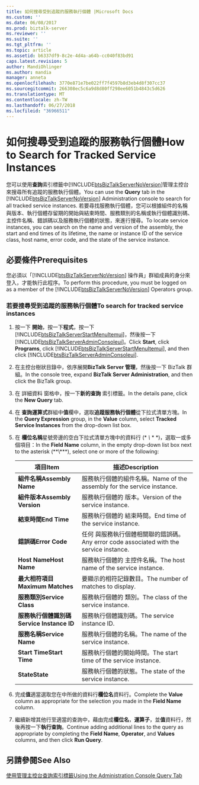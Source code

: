 ```yaml
---
title: 如何搜尋受到追蹤的服務執行個體 |Microsoft Docs
ms.custom: ''
ms.date: 06/08/2017
ms.prod: biztalk-server
ms.reviewer: ''
ms.suite: ''
ms.tgt_pltfrm: ''
ms.topic: article
ms.assetid: b6337df9-8c2e-4d4a-a64b-cc040f83bd91
caps.latest.revision: 5
author: MandiOhlinger
ms.author: mandia
manager: anneta
ms.openlocfilehash: 3770e871e7be022ff7f4597b8d3eb4d8f307cc37
ms.sourcegitcommit: 266308ec5c6a9d8d80ff298ee6051b4843c5d626
ms.translationtype: MT
ms.contentlocale: zh-TW
ms.lasthandoff: 06/27/2018
ms.locfileid: "36966511"
---
```

# <a name="how-to-search-for-tracked-service-instances"></a><span data-ttu-id="17139-102">如何搜尋受到追蹤的服務執行個體</span><span class="sxs-lookup"><span data-stu-id="17139-102">How to Search for Tracked Service Instances</span></span>
<span data-ttu-id="17139-103">您可以使用**查詢**索引標籤中[!INCLUDE[btsBizTalkServerNoVersion](../includes/btsbiztalkservernoversion-md.md)]管理主控台來搜尋所有追蹤的服務執行個體。</span><span class="sxs-lookup"><span data-stu-id="17139-103">You can use the **Query** tab in the [!INCLUDE[btsBizTalkServerNoVersion](../includes/btsbiztalkservernoversion-md.md)] Administration console to search for all tracked service instances.</span></span> <span data-ttu-id="17139-104">若要尋找服務執行個體，您可以根據組件的名稱與版本、執行個體存留期的開始與結束時間、服務類別的名稱或執行個體識別碼、主控件名稱、錯誤碼以及服務執行個體的狀態，來進行搜尋。</span><span class="sxs-lookup"><span data-stu-id="17139-104">To locate service instances, you can search on the name and version of the assembly, the start and end times of its lifetime, the name or instance ID of the service class, host name, error code, and the state of the service instance.</span></span>  

## <a name="prerequisites"></a><span data-ttu-id="17139-105">必要條件</span><span class="sxs-lookup"><span data-stu-id="17139-105">Prerequisites</span></span>  
 <span data-ttu-id="17139-106">您必須以「[!INCLUDE[btsBizTalkServerNoVersion](../includes/btsbiztalkservernoversion-md.md)] 操作員」群組成員的身分來登入，才能執行此程序。</span><span class="sxs-lookup"><span data-stu-id="17139-106">To perform this procedure, you must be logged on as a member of the [!INCLUDE[btsBizTalkServerNoVersion](../includes/btsbiztalkservernoversion-md.md)] Operators group.</span></span>  

### <a name="to-search-for-tracked-service-instances"></a><span data-ttu-id="17139-107">若要搜尋受到追蹤的服務執行個體</span><span class="sxs-lookup"><span data-stu-id="17139-107">To search for tracked service instances</span></span>  

1. <span data-ttu-id="17139-108">按一下 **開始**，按一下**程式**，按一下  [!INCLUDE[btsBizTalkServerStartMenuItemui](../includes/btsbiztalkserverstartmenuitemui-md.md)]，然後按一下  [!INCLUDE[btsBizTalkServerAdminConsoleui](../includes/btsbiztalkserveradminconsoleui-md.md)]。</span><span class="sxs-lookup"><span data-stu-id="17139-108">Click **Start**, click **Programs**, click [!INCLUDE[btsBizTalkServerStartMenuItemui](../includes/btsbiztalkserverstartmenuitemui-md.md)], and then click [!INCLUDE[btsBizTalkServerAdminConsoleui](../includes/btsbiztalkserveradminconsoleui-md.md)].</span></span>  

2. <span data-ttu-id="17139-109">在主控台樹狀目錄中，依序展開**BizTalk Server 管理**，然後按一下 BizTalk 群組。</span><span class="sxs-lookup"><span data-stu-id="17139-109">In the console tree, expand **BizTalk Server Administration**, and then click the BizTalk group.</span></span>  

3. <span data-ttu-id="17139-110">在 詳細資料 窗格中，按一下**新的查詢** 索引標籤。</span><span class="sxs-lookup"><span data-stu-id="17139-110">In the details pane, click the **New Query** tab.</span></span>  

4. <span data-ttu-id="17139-111">在 **查詢運算式**群組中**值**欄中，選取**追蹤服務執行個體**從下拉式清單方塊。</span><span class="sxs-lookup"><span data-stu-id="17139-111">In the **Query Expression** group, in the **Value** column, select **Tracked Service Instances** from the drop-down list box.</span></span>  

5. <span data-ttu-id="17139-112">在 **欄位名稱**星號旁邊的空白下拉式清單方塊中的資料行 (\* *\\* \* \*)，選取一或多個項目：</span><span class="sxs-lookup"><span data-stu-id="17139-112">In the **Field Name** column, in the empty drop-down list box next to the asterisk (\*\*\\*\*\*), select one or more of the following:</span></span>  


   |          <span data-ttu-id="17139-113">項目</span><span class="sxs-lookup"><span data-stu-id="17139-113">Item</span></span>           |                     <span data-ttu-id="17139-114">描述</span><span class="sxs-lookup"><span data-stu-id="17139-114">Description</span></span>                      |
   |-------------------------|------------------------------------------------------|
   |    <span data-ttu-id="17139-115">**組件名稱**</span><span class="sxs-lookup"><span data-stu-id="17139-115">**Assembly Name**</span></span>    |    <span data-ttu-id="17139-116">服務執行個體的組件名稱。</span><span class="sxs-lookup"><span data-stu-id="17139-116">Name of the assembly for the service instance.</span></span>    |
   |  <span data-ttu-id="17139-117">**組件版本**</span><span class="sxs-lookup"><span data-stu-id="17139-117">**Assembly Version**</span></span>   |           <span data-ttu-id="17139-118">服務執行個體的 版本。</span><span class="sxs-lookup"><span data-stu-id="17139-118">Version of the service instance.</span></span>           |
   |      <span data-ttu-id="17139-119">**結束時間**</span><span class="sxs-lookup"><span data-stu-id="17139-119">**End Time**</span></span>       |          <span data-ttu-id="17139-120">服務執行個體的 結束時間。</span><span class="sxs-lookup"><span data-stu-id="17139-120">End time of the service instance.</span></span>           |
   |     <span data-ttu-id="17139-121">**錯誤碼**</span><span class="sxs-lookup"><span data-stu-id="17139-121">**Error Code**</span></span>      | <span data-ttu-id="17139-122">任何 與服務執行個體相關聯的錯誤碼。</span><span class="sxs-lookup"><span data-stu-id="17139-122">Any error code associated with the service instance.</span></span> |
   |      <span data-ttu-id="17139-123">**Host Name**</span><span class="sxs-lookup"><span data-stu-id="17139-123">**Host Name**</span></span>      |        <span data-ttu-id="17139-124">服務執行個體的 主控件名稱。</span><span class="sxs-lookup"><span data-stu-id="17139-124">The host name of the service instance.</span></span>        |
   |   <span data-ttu-id="17139-125">**最大相符項目**</span><span class="sxs-lookup"><span data-stu-id="17139-125">**Maximum Matches**</span></span>   |          <span data-ttu-id="17139-126">要顯示的相符記錄數目。</span><span class="sxs-lookup"><span data-stu-id="17139-126">The number of matches to display.</span></span>           |
   |    <span data-ttu-id="17139-127">**服務類別**</span><span class="sxs-lookup"><span data-stu-id="17139-127">**Service Class**</span></span>    |          <span data-ttu-id="17139-128">服務執行個體的 類別。</span><span class="sxs-lookup"><span data-stu-id="17139-128">The class of the service instance.</span></span>          |
   | <span data-ttu-id="17139-129">**服務執行個體識別碼**</span><span class="sxs-lookup"><span data-stu-id="17139-129">**Service Instance ID**</span></span> |               <span data-ttu-id="17139-130">服務執行個體識別碼。</span><span class="sxs-lookup"><span data-stu-id="17139-130">The service instance ID.</span></span>               |
   |    <span data-ttu-id="17139-131">**服務名稱**</span><span class="sxs-lookup"><span data-stu-id="17139-131">**Service Name**</span></span>     |          <span data-ttu-id="17139-132">服務執行個體的名稱。</span><span class="sxs-lookup"><span data-stu-id="17139-132">The name of the service instance.</span></span>           |
   |     <span data-ttu-id="17139-133">**Start Time**</span><span class="sxs-lookup"><span data-stu-id="17139-133">**Start Time**</span></span>      |       <span data-ttu-id="17139-134">服務執行個體的開始時間。</span><span class="sxs-lookup"><span data-stu-id="17139-134">The start time of the service instance.</span></span>        |
   |        <span data-ttu-id="17139-135">**State**</span><span class="sxs-lookup"><span data-stu-id="17139-135">**State**</span></span>        |          <span data-ttu-id="17139-136">服務執行個體的狀態。</span><span class="sxs-lookup"><span data-stu-id="17139-136">The state of the service instance.</span></span>          |


6. <span data-ttu-id="17139-137">完成**值**適當選取您在中所做的資料行**欄位名**資料行。</span><span class="sxs-lookup"><span data-stu-id="17139-137">Complete the **Value** column as appropriate for the selection you made in the **Field Name** column.</span></span>  

7. <span data-ttu-id="17139-138">繼續新增其他行至適當的查詢中，藉由完成**欄位名**，**運算子**，並**值**資料行，然後再按一下**執行查詢**。</span><span class="sxs-lookup"><span data-stu-id="17139-138">Continue adding additional lines to the query as appropriate by completing the **Field Name**, **Operator**, and **Values** columns, and then click **Run Query**.</span></span>  

## <a name="see-also"></a><span data-ttu-id="17139-139">另請參閱</span><span class="sxs-lookup"><span data-stu-id="17139-139">See Also</span></span>  
 [<span data-ttu-id="17139-140">使用管理主控台查詢索引標籤</span><span class="sxs-lookup"><span data-stu-id="17139-140">Using the Administration Console Query Tab</span></span>](../core/using-the-administration-console-query-tab.md)